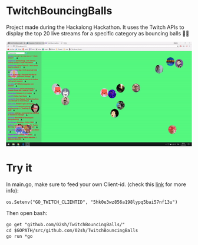 # TwitchBouncingBalls

Project made during the Hackalong Hackathon. It uses the Twitch APIs to display the top 20 live streams for a specific category as bouncing balls 🎈🎈


<p align="center">
<img src="https://github.com/02sh/TwitchBouncingBalls/blob/master/pub/img/demo.gif">
</p>

# Try it

In main.go, make sure to feed your own Client-id. (check this [link](https://dev.twitch.tv/docs/v5/) for more info):

```shell
os.Setenv("GO_TWITCH_CLIENTID", "5hk0e3wz856a198lypq5bai57nf13u")
```

Then open bash:

```shell
go get "github.com/02sh/TwitchBouncingBalls/"
cd $GOPATH/src/github.com/02sh/TwitchBouncingBalls
go run *go
```
